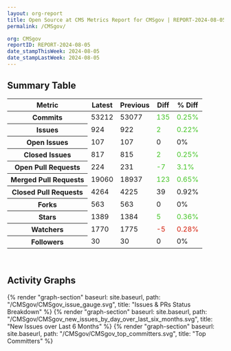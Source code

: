 ```yaml
---
layout: org-report
title: Open Source at CMS Metrics Report for CMSgov | REPORT-2024-08-05
permalink: /CMSgov/

org: CMSgov
reportID: REPORT-2024-08-05
date_stampThisWeek: 2024-08-05
date_stampLastWeek: 2024-08-05
---
```

<div class="summary-table">
  <table class="usa-table usa-table--borderless">
    <h2> Summary Table </h2>
    <thead>
      <tr>
        <th scope="col">Metric</th>
        <th scope="col">Latest</th>
        <th scope="col">Previous</th>
        <th scope="col">Diff</th>
        <th scope="col">% Diff</th>
      </tr>
    </thead>
    <tbody>
      <tr>
        <th scope="row">Commits</th>
        <td>53212</td>
        <td>53077</td>
        <td style="color: #45c527" >135</td>
        <td style="color: #45c527" >0.25%</td>
      </tr>
      <tr>
        <th scope="row">Issues</th>
        <td>924</td>
        <td>922</td>
        <td style="color: #45c527" >2</td>
        <td style="color: #45c527" >0.22%</td>
      </tr>
      <tr>
        <th scope="row">Open Issues</th>
        <td>107</td>
        <td>107</td>
        <td style="" >0</td>
        <td style="" >0%</td>
      </tr>
      <tr>
        <th scope="row">Closed Issues</th>
        <td>817</td>
        <td>815</td>
        <td style="color: #45c527" >2</td>
        <td style="color: #45c527" >0.25%</td>
      </tr>
      <tr>
        <th scope="row">Open Pull Requests</th>
        <td>224</td>
        <td>231</td>
        <td style="color: #45c527" >-7</td>
        <td style="color: #45c527" >3.1%</td>
      </tr>
      <tr>
        <th scope="row">Merged Pull Requests</th>
        <td>19060</td>
        <td>18937</td>
        <td style="color: #45c527" >123</td>
        <td style="color: #45c527" >0.65%</td>
      </tr>
      <tr>
        <th scope="row">Closed Pull Requests</th>
        <td>4264</td>
        <td>4225</td>
        <td style="" >39</td>
        <td style="" >0.92%</td>
      </tr>
      <tr>
        <th scope="row">Forks</th>
        <td>563</td>
        <td>563</td>
        <td style="" >0</td>
        <td style="" >0%</td>
      </tr>
      <tr>
        <th scope="row">Stars</th>
        <td>1389</td>
        <td>1384</td>
        <td style="color: #45c527" >5</td>
        <td style="color: #45c527" >0.36%</td>
      </tr>
      <tr>
        <th scope="row">Watchers</th>
        <td>1770</td>
        <td>1775</td>
        <td style="color: #d31c08" >-5</td>
        <td style="color: #d31c08" >0.28%</td>
      </tr>
      <tr>
        <th scope="row">Followers</th>
        <td>30</td>
        <td>30</td>
        <td style="" >0</td>
        <td style="" >0%</td>
      </tr>
    </tbody>
  </table>
</div>
<div class="graph-container">
  <br>
  <h2>Activity Graphs</h2>
  <div class="all-graphs">
    <!--- Issues/PRs Status Breakdown Graph -->
    {% render "graph-section" baseurl: site.baseurl, path: "/CMSgov/CMSgov_issue_gauge.svg", title: "Issues & PRs Status Breakdown" %}
    <!-- New Issues over Last 6 Months -->
    {% render "graph-section" baseurl: site.baseurl, path: "/CMSgov/CMSgov_new_issues_by_day_over_last_six_months.svg", title: "New Issues over Last 6 Months" %}
    <!-- Top Committers Bar Graph -->
    {% render "graph-section" baseurl: site.baseurl, path: "/CMSgov/CMSgov_top_committers.svg", title: "Top Committers" %}
  </div>
</div>